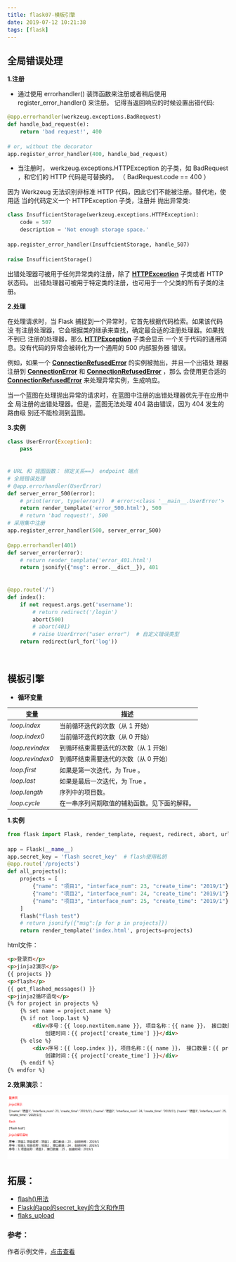 ```yaml
---
title: flask07-模板引擎
date: 2019-07-12 10:21:38
tags: [flask]
---
```


## **全局错误处理**

**1.注册**

- 通过使用 errorhandler() 装饰函数来注册或者稍后使用 register_error_handler() 来注册。 记得当返回响应的时候设置出错代码:

```python
@app.errorhandler(werkzeug.exceptions.BadRequest)
def handle_bad_request(e):
    return 'bad request!', 400

# or, without the decorator
app.register_error_handler(400, handle_bad_request)
```

- 当注册时， werkzeug.exceptions.HTTPException 的子类，如 BadRequest ，和它们的 HTTP 代码是可替换的。 （ BadRequest.code == 400 ）

<!-- more -->

因为 Werkzeug 无法识别非标准 HTTP 代码，因此它们不能被注册。替代地，使用适 当的代码定义一个 HTTPException 子类，注册并 抛出异常类:

```python
class InsufficientStorage(werkzeug.exceptions.HTTPException):
    code = 507
    description = 'Not enough storage space.'

app.register_error_handler(InsuffcientStorage, handle_507)

raise InsufficientStorage()
```

出错处理器可被用于任何异常类的注册，除了 [**HTTPException**](http://werkzeug.pocoo.org/docs/exceptions/#werkzeug.exceptions.HTTPException) 子类或者 HTTP 状态码。 出错处理器可被用于特定类的注册，也可用于一个父类的所有子类的注册。



**2.处理**

在处理请求时，当 Flask 捕捉到一个异常时，它首先根据代码检索。如果该代码没 有注册处理器，它会根据类的继承来查找，确定最合适的注册处理器。如果找不到已 注册的处理器，那么 [**HTTPException**](http://werkzeug.pocoo.org/docs/exceptions/#werkzeug.exceptions.HTTPException) 子类会显示 一个关于代码的通用消息。没有代码的异常会被转化为一个通用的 500 内部服务器 错误。

例如，如果一个 [**ConnectionRefusedError**](https://docs.python.org/3/library/exceptions.html#ConnectionRefusedError) 的实例被抛出，并且一个出错处 理器注册到 [**ConnectionError**](https://docs.python.org/3/library/exceptions.html#ConnectionError) 和 [**ConnectionRefusedError**](https://docs.python.org/3/library/exceptions.html#ConnectionRefusedError) ，那么 会使用更合适的 [**ConnectionRefusedError**](https://docs.python.org/3/library/exceptions.html#ConnectionRefusedError) 来处理异常实例，生成响应。

当一个蓝图在处理抛出异常的请求时，在蓝图中注册的出错处理器优先于在应用中全 局注册的出错处理器。但是，蓝图无法处理 404 路由错误，因为 404 发生的路由级 别还不能检测到蓝图。



**3.实例**

```python
class UserError(Exception):
    pass


# URL 和 视图函数： 绑定关系==》 endpoint 端点
# 全局错误处理
# @app.errorhandler(UserError)
def server_error_500(error):
    # print(error, type(error))  # error:<class '__main__.UserError'>
    return render_template('error_500.html'), 500
    # return 'bad request!', 500
# 采用集中注册
app.register_error_handler(500, server_error_500)

@app.errorhandler(401)
def server_error(error):
    # return render_template('error_401.html')
    return jsonify({"msg": error.__dict__}), 401


@app.route('/')
def index():
    if not request.args.get('username'):
        # return redirect('/login')
        abort(500)
        # abort(401)
        # raise UserError("user error")  # 自定义错误类型
    return redirect(url_for('log'))
```

<br>

## **模板引擎**

- **循环变量**

| **变量**         | **描述**                                     |
| ---------------- | -------------------------------------------- |
| *loop.index*     | 当前循环迭代的次数（从 1 开始）              |
| *loop.index0*    | 当前循环迭代的次数（从 0 开始）              |
| *loop.revindex*  | 到循环结束需要迭代的次数（从 1 开始）        |
| *loop.revindex0* | 到循环结束需要迭代的次数（从 0 开始）        |
| *loop.first*     | 如果是第一次迭代，为 True 。                 |
| *loop.last*      | 如果是最后一次迭代，为 True 。               |
| *loop.length*    | 序列中的项目数。                             |
| *loop.cycle*     | 在一串序列间期取值的辅助函数。见下面的解释。 |

**1.实例**

```python
from flask import Flask, render_template, request, redirect, abort, url_for, jsonify, flash

app = Flask(__name__)
app.secret_key = 'flash secret_key'  # flash使用私钥
@app.route('/projects')
def all_projects():
    projects = [
        {"name": "项目1", "interface_num": 23, "create_time": "2019/1"},
        {"name": "项目2", "interface_num": 24, "create_time": "2019/1"},
        {"name": "项目3", "interface_num": 25, "create_time": "2019/1"},
    ]
    flash("flash test")
    # return jsonify({"msg":[p for p in projects]})
    return render_template('index.html', projects=projects)
```

html文件：

```html
<p>登录页</p>
<p>jinja2演示</p>
{{ projects }}
<p>flash</p>
{{ get_flashed_messages() }}
<p>jinja2循环语句</p>
{% for project in projects %}
    {% set name = project.name %}
    {% if not loop.last %}
        <div>序号：{{ loop.nextitem.name }}, 项目名称：{{ name }}， 接口数量：{{ project['interface_num'] }}，
            创建时间：{{ project['create_time'] }}</div>
    {% else %}
        <div>序号：{{ loop.index }}, 项目名称：{{ name }}， 接口数量：{{ project['interface_num'] }}，
            创建时间：{{ project['create_time'] }}</div>
    {% endif %}
{% endfor %}
```

**2.效果演示：**

![img](/img/python/flask/flask07.png)



## **拓展：**

- [flash()用法](https://zhuanlan.zhihu.com/p/23374605)
- [Flask的app的secret_key的含义和作用](https://www.crifan.com/flask_app_secret_key_meaning_and_usage/)
- [flaks_upload](https://www.cnblogs.com/cwp-bg/p/9971023.html)



### 参考：

作者示例文件，[点击查看](https://github.com/icon-python/python-study/tree/master/flask07)